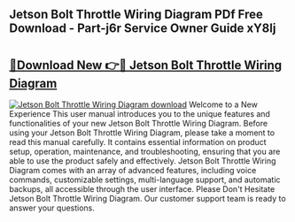 ## Jetson Bolt Throttle Wiring Diagram PDf Free Download - Part-j6r Service Owner Guide xY8lj

# <h2><a href="http://dfrvad.blite.top/?on=Jetson+Bolt+Throttle+Wiring+Diagram">🔗Download New 👉🔴 Jetson Bolt Throttle Wiring Diagram</a></h2>

[![Jetson Bolt Throttle Wiring Diagram download](https://i.imgur.com/lujVjoI.png)](http://dfrvad.blite.top/?on=Jetson+Bolt+Throttle+Wiring+Diagram)
Welcome to a New Experience This user manual introduces you to the unique features and functionalities of your new Jetson Bolt Throttle Wiring Diagram. Before using your Jetson Bolt Throttle Wiring Diagram, please take a moment to read this manual carefully. It contains essential information on product setup, operation, maintenance, and troubleshooting, ensuring that you are able to use the product safely and effectively. Jetson Bolt Throttle Wiring Diagram comes with an array of advanced features, including voice commands, customizable settings, multi-language support, and automatic backups, all accessible through the user interface. Please Don't Hesitate Jetson Bolt Throttle Wiring Diagram. Our customer support team is ready to answer your questions.
